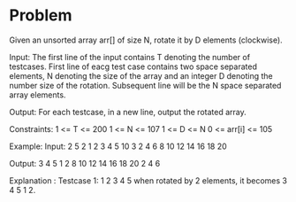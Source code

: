 # Problem

Given an unsorted array arr[] of size N, rotate it by D elements (clockwise). 

Input:
The first line of the input contains T denoting the number of testcases. First line of eacg test case contains two space separated elements, N denoting the size of the array and an integer D denoting the number size of the rotation. Subsequent line will be the N space separated array elements.

Output: 
For each testcase, in a new line, output the rotated array.

Constraints:
1 <= T <= 200
1 <= N <= 107
1 <= D <= N
0 <= arr[i] <= 105

Example:
Input:
2
5 2
1 2 3 4 5 
10 3
2 4 6 8 10 12 14 16 18 20

Output:
3 4 5 1 2
8 10 12 14 16 18 20 2 4 6

Explanation :
Testcase 1: 1 2 3 4 5  when rotated by 2 elements, it becomes 3 4 5 1 2.
